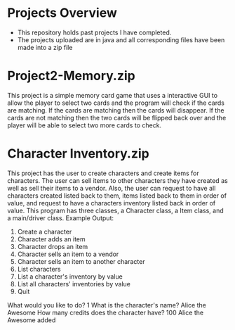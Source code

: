 # Projects Overview
- This repository holds past projects I have completed.
- The projects uploaded are in java and all corresponding files have been made into a zip file

# Project2-Memory.zip
This project is a simple memory card game that uses a interactive GUI to allow the player to select two cards and the program will check if the cards are matching. If the cards are matching then the cards will disappear. If the cards are not matching then the two cards will be flipped back over and the player will be able to select two more cards to check.

# Character Inventory.zip
This project has the user to create characters and create items for characters. The user can sell items to other characters they have created as well as sell their items to a vendor. Also, the user can request to have all characters created listed back to them, items listed back to them in order of value, and request to have a characters inventory listed back in order of value. This program has three classes, a Character class, a Item class, and a main/driver class.
Example Output:

1. Create a character
2. Character adds an item
3. Character drops an item
4. Character sells an item to a vendor
5. Character sells an item to another character
6. List characters
7. List a character's inventory by value
8. List all characters' inventories by value
9. Quit
    
What would you like to do? 1
What is the character's name? Alice the Awesome
How many credits does the character have? 100
Alice the Awesome added

